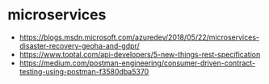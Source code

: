 # microservices 

* https://blogs.msdn.microsoft.com/azuredev/2018/05/22/microservices-disaster-recovery-geoha-and-gdpr/
* https://www.toptal.com/api-developers/5-new-things-rest-specification
* https://medium.com/postman-engineering/consumer-driven-contract-testing-using-postman-f3580dba5370
